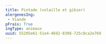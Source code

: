 ```yaml
---
title: Pintade (volaille et gibier)
alergenesIng:
 - Viande
pFrais: True
ingType: animaux
uuid: 55205e61-51e4-4692-8398-725c8ca2e769
---
```

